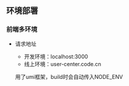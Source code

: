 ## 环境部署

### 前端多环境

- 请求地址

  - 开发环境：localhost:3000
  - 线上环境：user-center.code.cn

  用了umi框架，build时会自动传入NODE_ENV